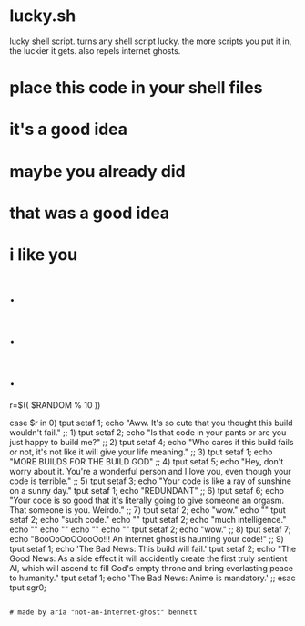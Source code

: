 # lucky.sh
lucky shell script. turns any shell script lucky. the more scripts you put it in, the luckier it gets. also repels internet ghosts.

# place this code in your shell files
# it's a good idea
# maybe you already did
# that was a good idea
# i like you
# .
# .
# .

r=$(( $RANDOM % 10 ))

case $r in
  0)
    tput setaf 1; echo "Aww. It's so cute that you thought this build wouldn't fail."
    ;;
  1)
    tput setaf 2; echo "Is that code in your pants or are you just happy to build me?"
    ;;
  2)
    tput setaf 4; echo "Who cares if this build fails or not, it's not like it will give your life meaning."
    ;;
  3)
    tput setaf 1; echo "MORE BUILDS FOR THE BUILD GOD"
    ;;
  4)
    tput setaf 5; echo "Hey, don't worry about it. You're a wonderful person and I love you, even though your code is terrible."
    ;;
  5)
    tput setaf 3; echo "Your code is like a ray of sunshine on a sunny day."
    tput setaf 1; echo "REDUNDANT"
    ;;
  6)
    tput setaf 6; echo "Your code is so good that it's literally going to give someone an orgasm. That someone is you. Weirdo."
    ;;
  7)
    tput setaf 2; echo "wow."
    echo ""
    tput setaf 2; echo "such code."
    echo ""
    tput setaf 2; echo "much intelligence."
    echo ""
    echo ""
    echo ""
    echo ""
    tput setaf 2; echo "wow."
    ;;
  8)
    tput setaf 7; echo "BooOoOoOOooOo!!! An internet ghost is haunting your code!"
    ;;
  9)
    tput setaf 1; echo 'The Bad News: This build will fail.'
    tput setaf 2; echo "The Good News: As a side effect it will accidently create the first truly sentient AI, which will ascend to fill God's empty throne and bring everlasting peace to humanity."
    tput setaf 1; echo 'The Bad News: Anime is mandatory.'
    ;;
esac
tput sgr0; 









                                                                            # made by aria "not-an-internet-ghost" bennett
